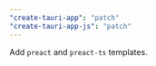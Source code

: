 ```yaml
---
"create-tauri-app": "patch"
"create-tauri-app-js": "patch"
---
```


Add `preact` and `preact-ts` templates.